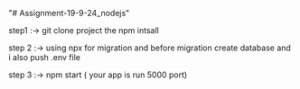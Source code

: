 "# Assignment-19-9-24_nodejs" 

step1 :-> git clone project the npm intsall 

step 2 :-> using npx for migration and before migration create database and i also push .env file 

step 3 :-> npm start ( your app is run 5000 port)